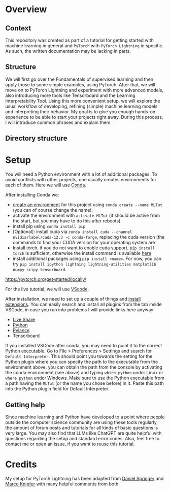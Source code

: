 # Overview

## Context

This repository was created as part of a tutorial for getting started with machine learning in general and `PyTorch` with `PyTorch Lightning` in specific.
As such, the written documentation may be lacking in parts.

## Structure

We will first go over the Fundamentals of supervised learning and then apply those to some simple examples, using PyTorch.
After that, we will move on to PyTorch Lightning and experiment with more advanced models, also introducing more tools like Tensorboard and the Learning Interpretability Tool.
Using this more convenient setup, we will explore the usual workflow of developing, refining (simple) machine learning models and interpreting their behavior.
My goal is to give you enough hands-on experience to be able to start your projects right away.
During this process, I will introduce common phrases and explain them.

## Directory structure

# Setup

You will need a Python environment with a lot of additional packages.
To avoid conflicts with other projects, one usually creates environments for each of them.
Here we will use [Conda](https://conda.io/projects/conda/en/latest/index.html).

After installing Conda we:
 - [create an environment](https://conda.io/projects/conda/en/latest/user-guide/tasks/manage-environments.html) for this project using `conda create --name MLTut` (you can of course change the name).
 - activate the environment with `activate MLTut` (it should be active from the start, but you may have to do this after reboots).
- install pip using `conda install pip`
- [Optional]: install cuda via `conda install cuda --channel nvidia/label/cuda-12.3 -c conda-forge`, replacing the cuda version (the commands to find your CUDA version for your operating system are 
- Install torch, if you do not want to enable cuda support, `pip install torch` is sufficient, otherwise the install command is available [here](https://pytorch.org/get-started/locally/)
- install additional packages using `pip install <name>`. For now, you can try `pip install ipython lightning lightning-utilities matplotlib numpy scipy tensorboard`.


https://pytorch.org/get-started/locally/

For the live tutorial, we will use [VScode](https://code.visualstudio.com/Download).

After installation, we need to set up a couple of things and [install extensions](https://code.visualstudio.com/docs/editor/extension-marketplace).
You can easily search and install all plugins from the tab inside VSCode, in case you run into problems I will provide links here anyway:

 - [Live Share](https://code.visualstudio.com/learn/collaboration/live-share)
 - [Python](https://code.visualstudio.com/docs/languages/python)
 - [Pylance](https://marketplace.visualstudio.com/items?itemName=ms-python.vscode-pylance)
 - Tensorboard

If you installed VSCode after conda, you may need to point it to the correct Python executable. 
Go to File > Preferences > Settings and search for `Default Interpreter`. 
This should point you towards the setting for the Python plugin where you can specify the path to the executable from the environment above.
you can obtain the path from the console by activating the conda environment (see above) and typing `which python` under Linux or `where python` under Windows.
Make sure to use the Python executable from a path having the `MLTut` (or the name you chose before) in it.
Paste this path into the Python plugin field for Default Interpreter.

## Getting help

Since machine learning and Python have developed to a point where people outside the computer science community are using these tools regularly, the amount of forum posts and tutorials for all kinds of basic questions is very large.
You may also find that LLMs like ChatGPT are quite helpful with questions regarding the setup and standard error codes.
Also, feel free to contact me or open an issue, if you want to reuse this tutorial.

# Credits

My setup for PyTorch Lightning has been adapted from [Daniel Springer](https://github.com/DanielSpringer/LuttingerWard_from_ML) and [Marco Knipfer](https://github.com/BoGGoG/PyTorchLightningTemplate) with many helpful comments from both.